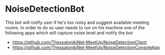 # NoiseDetectionBot
This bot will notify user if he's too noisy and suggest available meeting rooms.
In order to do so user needs to run on his machine one of the following apps which will capture noise level and notify the bot
* https://github.com/ThessalonikiNet-MeetUp/NoiseDetectionClient
* https://github.com/ThessalonikiNet-MeetUp/NoiseDetectionConsoleApp 
